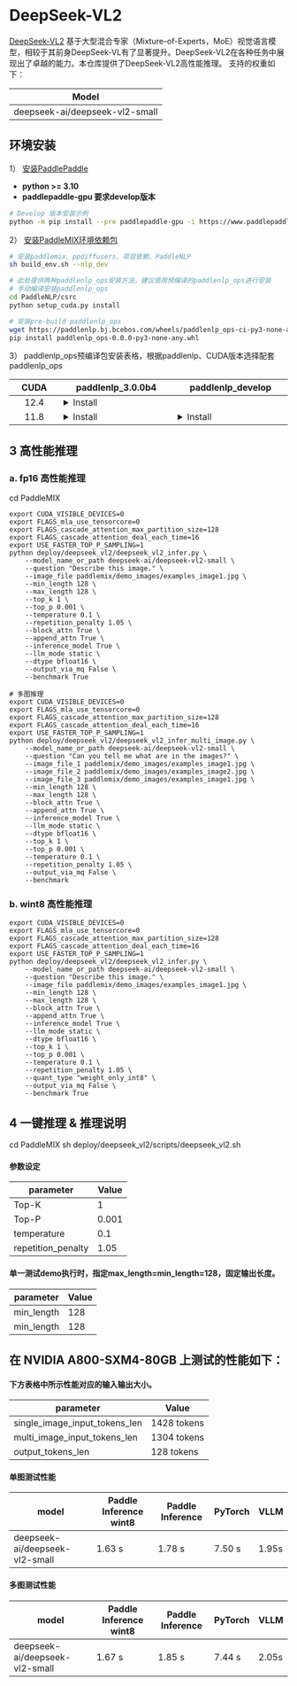 # DeepSeek-VL2

[DeepSeek-VL2](https://github.com/deepseek-ai/DeepSeek-VL2) 基于大型混合专家（Mixture-of-Experts，MoE）视觉语言模型，相较于其前身DeepSeek-VL有了显著提升。DeepSeek-VL2在各种任务中展现出了卓越的能力。本仓库提供了DeepSeek-VL2高性能推理。
支持的权重如下：

|             Model               |
|---------------------------------|
| deepseek-ai/deepseek-vl2-small  |

## 环境安装
1） [安装PaddlePaddle](https://github.com/PaddlePaddle/PaddleMIX?tab=readme-ov-file#3-%EF%B8%8F%E5%AE%89%E8%A3%85paddlepaddle)
- **python >= 3.10**
- **paddlepaddle-gpu 要求develop版本**
```bash
# Develop 版本安装示例
python -m pip install --pre paddlepaddle-gpu -i https://www.paddlepaddle.org.cn/packages/nightly/cu118/
```

2） [安装PaddleMIX环境依赖包](https://github.com/PaddlePaddle/PaddleMIX?tab=readme-ov-file#3-%EF%B8%8F%E5%AE%89%E8%A3%85paddlepaddle)
```bash
# 安装paddlemix、ppdiffusers、项目依赖、PaddleNLP
sh build_env.sh --nlp_dev

# 此处提供两种paddlenlp_ops安装方法，建议使用预编译的paddlenlp_ops进行安装
# 手动编译安装paddlenlp_ops
cd PaddleNLP/csrc
python setup_cuda.py install

# 安装pre-build paddlenlp_ops
wget https://paddlenlp.bj.bcebos.com/wheels/paddlenlp_ops-ci-py3-none-any.whl -O paddlenlp_ops-0.0.0-py3-none-any.whl
pip install paddlenlp_ops-0.0.0-py3-none-any.whl
```


3） paddlenlp_ops预编译包安装表格，根据paddlenlp、CUDA版本选择配套paddlenlp_ops

<table class="docutils">
    <thead>
        <tr>
            <th width="80">CUDA</th>
            <th width="200">paddlenlp_3.0.0b4</th>
            <th width="200">paddlenlp_develop</th>
        </tr>
    </thead>
    <tbody>
        <tr>
            <td align="center">12.4</td>
            <td>
                <details>
                    <summary>Install</summary>
                    <pre><code>pip install https://paddlenlp.bj.bcebos.com/ops/cu124/paddlenlp_ops-3.0.0b4-py3-none-any.whl</code></pre>
                </details>
            </td>
            <td></td>
        </tr>
        <tr>
            <td align="center">11.8</td>
            <td>
                <details>
                    <summary>Install</summary>
                    <pre><code>pip install https://paddlenlp.bj.bcebos.com/ops/cu118/paddlenlp_ops-3.0.0b4-py3-none-any.whl</code></pre>
                </details>
            </td>
            <td>
                <details>
                    <summary>Install</summary>
                    <pre><code>wget https://paddlenlp.bj.bcebos.com/wheels/paddlenlp_ops-ci-py3-none-any.whl -O paddlenlp_ops-0.0.0-py3-none-any.whl && pip install paddlenlp_ops-0.0.0-py3-none-any.whl</code></pre>
                </details>
            </td>
        </tr>
    </tbody>
</table>

## 3 高性能推理

### a. fp16 高性能推理

cd PaddleMIX

```
export CUDA_VISIBLE_DEVICES=0
export FLAGS_mla_use_tensorcore=0
export FLAGS_cascade_attention_max_partition_size=128
export FLAGS_cascade_attention_deal_each_time=16
export USE_FASTER_TOP_P_SAMPLING=1
python deploy/deepseek_vl2/deepseek_vl2_infer.py \
    --model_name_or_path deepseek-ai/deepseek-vl2-small \
    --question "Describe this image." \
    --image_file paddlemix/demo_images/examples_image1.jpg \
    --min_length 128 \
    --max_length 128 \
    --top_k 1 \
    --top_p 0.001 \
    --temperature 0.1 \
    --repetition_penalty 1.05 \
    --block_attn True \
    --append_attn True \
    --inference_model True \
    --llm_mode static \
    --dtype bfloat16 \
    --output_via_mq False \
    --benchmark True

# 多图推理
export CUDA_VISIBLE_DEVICES=0
export FLAGS_mla_use_tensorcore=0
export FLAGS_cascade_attention_max_partition_size=128
export FLAGS_cascade_attention_deal_each_time=16
export USE_FASTER_TOP_P_SAMPLING=1
python deploy/deepseek_vl2/deepseek_vl2_infer_multi_image.py \
    --model_name_or_path deepseek-ai/deepseek-vl2-small \
    --question "Can you tell me what are in the images?" \
    --image_file_1 paddlemix/demo_images/examples_image1.jpg \
    --image_file_2 paddlemix/demo_images/examples_image2.jpg \
    --image_file_3 paddlemix/demo_images/examples_image1.jpg \
    --min_length 128 \
    --max_length 128 \
    --block_attn True \
    --append_attn True \
    --inference_model True \
    --llm_mode static \
    --dtype bfloat16 \
    --top_k 1 \
    --top_p 0.001 \
    --temperature 0.1 \
    --repetition_penalty 1.05 \
    --output_via_mq False \
    --benchmark
```

### b. wint8 高性能推理
```
export CUDA_VISIBLE_DEVICES=0
export FLAGS_mla_use_tensorcore=0
export FLAGS_cascade_attention_max_partition_size=128
export FLAGS_cascade_attention_deal_each_time=16
export USE_FASTER_TOP_P_SAMPLING=1
python deploy/deepseek_vl2/deepseek_vl2_infer.py \
    --model_name_or_path deepseek-ai/deepseek-vl2-small \
    --question "Describe this image." \
    --image_file paddlemix/demo_images/examples_image1.jpg \
    --min_length 128 \
    --max_length 128 \
    --block_attn True \
    --append_attn True \
    --inference_model True \
    --llm_mode static \
    --dtype bfloat16 \
    --top_k 1 \
    --top_p 0.001 \
    --temperature 0.1 \
    --repetition_penalty 1.05 \
    --quant_type "weight_only_int8" \
    --output_via_mq False \
    --benchmark True
```

## 4 一键推理 & 推理说明
cd PaddleMIX
sh deploy/deepseek_vl2/scripts/deepseek_vl2.sh
#### 参数设定
|     parameter      |      Value     |
| ------------------ | -------------- |
|       Top-K        |       1        |
|       Top-P        |     0.001      |
|    temperature     |      0.1       |
| repetition_penalty |      1.05      |

#### 单一测试demo执行时，指定max_length=min_length=128，固定输出长度。
|     parameter      |      Value     |
| ------------------ | -------------- |
|     min_length     |       128      |
|     min_length     |       128      |

## 在 NVIDIA A800-SXM4-80GB 上测试的性能如下：

#### 下方表格中所示性能对应的输入输出大小。
|     parameter                   |      Value      |
| ------------------------------- | --------------- |
|  single_image_input_tokens_len  |  1428 tokens    |
|  multi_image_input_tokens_len   |  1304 tokens    |
|  output_tokens_len              |  128 tokens     |

#### 单图测试性能
|             model              | Paddle Inference wint8 | Paddle Inference|    PyTorch     | VLLM          |
| -----------------------------  | ---------------------  | --------------- | -------------- |-------------- |
| deepseek-ai/deepseek-vl2-small |          1.63 s        |     1.78 s      |      7.50 s    | 1.95s         |

#### 多图测试性能
|             model              | Paddle Inference wint8 | Paddle Inference|    PyTorch     | VLLM          |
| -----------------------------  | ---------------------  | --------------- | -------------- |-------------- |
| deepseek-ai/deepseek-vl2-small |          1.67 s        |     1.85 s      |      7.44 s    | 2.05s         |
